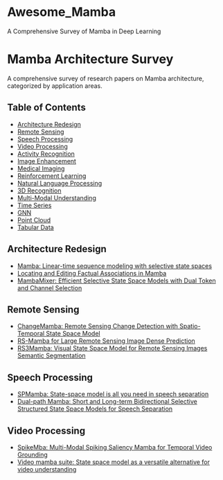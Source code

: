 # Awesome_Mamba
A Comprehensive Survey of Mamba in Deep Learning

# Mamba Architecture Survey

A comprehensive survey of research papers on Mamba architecture, categorized by application areas.

## Table of Contents

- [Architecture Redesign](#architecture-redesign)
- [Remote Sensing](#remote-sensing)
- [Speech Processing](#speech-processing)
- [Video Processing](#video-processing)
- [Activity Recognition](#activity-recognition)
- [Image Enhancement](#image-enhancement)
- [Medical Imaging](#medical-imaging)
- [Reinforcement Learning](#reinforcement-learning)
- [Natural Language Processing](#natural-language-processing)
- [3D Recognition](#3d-recognition)
- [Multi-Modal Understanding](#multi-modal-understanding)
- [Time Series](#time-series)
- [GNN](#gnn)
- [Point Cloud](#point-cloud)
- [Tabular Data](#tabular-data)

## Architecture Redesign

- [Mamba: Linear-time sequence modeling with selective state spaces](#)
- [Locating and Editing Factual Associations in Mamba](#)
- [MambaMixer: Efficient Selective State Space Models with Dual Token and Channel Selection](#)

## Remote Sensing

- [ChangeMamba: Remote Sensing Change Detection with Spatio-Temporal State Space Model](#)
- [RS-Mamba for Large Remote Sensing Image Dense Prediction](#)
- [RS3Mamba: Visual State Space Model for Remote Sensing Images Semantic Segmentation](#)

## Speech Processing

- [SPMamba: State-space model is all you need in speech separation](#)
- [Dual-path Mamba: Short and Long-term Bidirectional Selective Structured State Space Models for Speech Separation](#)

## Video Processing

- [SpikeMba: Multi-Modal Spiking Saliency Mamba for Temporal Video Grounding](#)
- [Video mamba suite: State space model as a versatile alternative for video understanding](#)

<!-- Add the remaining sections following the same format -->

